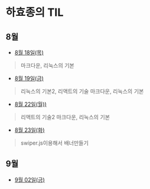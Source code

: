 # 하효종의 TIL

## 8월
   - [8월 18일(목)](8월/0818.md) 
   > 마크다운, 리눅스의 기본
   - [8월 19일(금)](8월/0819.md)
> 리눅스의 기본2, 리액트의 기술
   > 마크다운, 리눅스의 기본
   - [8월 22일(월))](8월/0822.md)
> 리액트의 기술2
   > 마크다운, 리눅스의 기본
   - [8월 23일(화)](8월/0823.md)
> swiper.js이용해서 배너만들기


## 9월
 - [9월 02일(금)](9월/0902.md)